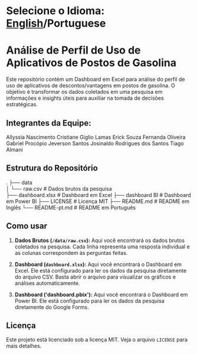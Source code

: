 # Selecione o Idioma: [English](/README.md)/Portuguese

# Análise de Perfil de Uso de Aplicativos de Postos de Gasolina

Este repositório contém um Dashboard em Excel para análise do perfil de uso de aplicativos de descontos/vantagens em postos de gasolina. O objetivo é transformar os dados coletados em uma pesquisa em informações e insights úteis para auxiliar na tomada de decisões estratégicas.

## Integrantes da Equipe:

Allyssia Nascimento
Cristiane Giglio Lamas
Erick Souza
Fernanda Oliveira
Gabriel Procópio
Jeverson Santos
Josinaldo Rodrigues dos Santos
Tiago Almani


## Estrutura do Repositório

.
├── data                    
│   └── raw.csv             # Dados brutos da pesquisa       
├── dashboard.xlsx          # Dashboard em Excel
├── dashboard BI            # Dashboard em Power BI
├── LICENSE                 # Licença MIT
├── README.md               # README em Inglês
└── README-pt.md            # README em Português

## Como usar

1. **Dados Brutos (`/data/raw.csv`):** Aqui você encontrará os dados brutos coletados na pesquisa. Cada linha representa uma resposta individual e as colunas correspondem às perguntas feitas.

2. **Dashboard (`dashboard.xlsx`):** Aqui você encontrará o Dashboard em Excel. Ele está configurado para ler os dados da pesquisa diretamente do arquivo CSV. Basta abrir o arquivo para visualizar os gráficos e análises automaticamente.

3. **Dashboard ('dashboard.pbix'):** Aqui você encontrará o Dashboard em Power BI. Ele está configurado para ler os dados da pesquisa diretamente do Google Forms.

## Licença

Este projeto está licenciado sob a licença MIT. Veja o arquivo `LICENSE` para mais detalhes.